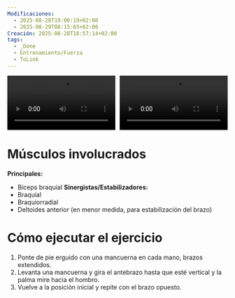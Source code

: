 ```yaml
---
Modificaciones:
  - 2025-08-28T19:00:19+02:00
  - 2025-08-29T08:15:03+02:00
Creación: 2025-08-28T18:57:14+02:00
tags:
  - _Done
  - Entrenamiento/Fuerza
  - ToLink
---
```


<div style="display: grid; grid-template-columns: 1fr 1fr; gap: 10px; width: 100%;">
  <video src="Dumbbells-dumbbell-curl-front.mp4" controls style="width: 100%;"></video>
  <video src="Dumbbells-dumbbell-curl-side.mp4" controls style="width: 100%;"></video>
</div>

 # Músculos involucrados
**Principales:**
* Bíceps braquial
**Sinergistas/Estabilizadores:**
* Braquial
* Braquiorradial
* Deltoides anterior (en menor medida, para estabilización del brazo)

 # Cómo ejecutar el ejercicio
1. Ponte de pie erguido con una mancuerna en cada mano, brazos extendidos.
2. Levanta una mancuerna y gira el antebrazo hasta que esté vertical y la palma mire hacia el hombro.
3. Vuelve a la posición inicial y repite con el brazo opuesto.